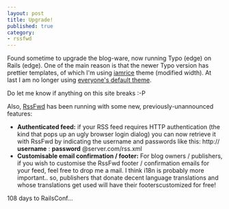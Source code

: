 ```yaml
---
layout: post
title: Upgrade!
published: true
category:
- rssfwd
---
```

Found sometime to upgrade the blog-ware, now running Typo (edge) on Rails (edge). One of the main reason is that the newer Typo version has prettier templates, of which I'm using [iamrice](http://typogarden.com/articles/2005/11/16/iamrice-theme) theme (modified width). At last I am no longer using [everyone's default theme](http://www.google.com/search?q=kubrick%20theme).

Do let me know if anything on this site breaks :-P

Also, [RssFwd](http://www.rssfwd.com/) has been running with some new, previously-unannounced features:

 
- **Authenticated feed:** if your RSS feed requires HTTP authentication (the kind that pops up an ugly browser login dialog) you can now retrieve it with RssFwd by indicating the username and passwords like this: http:// **username** : **password** @server.com/rss.xml   
- **Customisable email confirmation / footer:** For blog owners / publishers, if you wish to customise the RssFwd footer / confirmation emails for your feed, feel free to drop me a mail. I think i18n is probably more important.. so, publishers that donate decent language translations and whose translations get used will have their footerscustomized for free!   
 

108 days to RailsConf...

